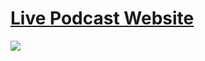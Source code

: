 # [Live Podcast Website](https://live-podcast-website-ksiyeumyfa.now.sh/)

![](http://i.imgur.com/Ncw9fUu.png)
